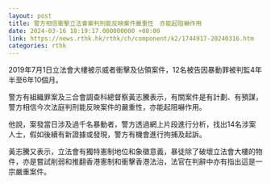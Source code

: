 ```yaml
---
layout: post
title: 警方相信衝擊立法會案判刑能反映案件嚴重性　亦能起阻嚇作用
date: 2024-03-16 18:19:17.000000000 +08:00
link: https://news.rthk.hk/rthk/ch/component/k2/1744917-20240316.htm
categories: rthk
---
```


2019年7月1日立法會大樓被示威者衝擊及佔領案件，12名被告因暴動罪被判監4年半至6年10個月。

警方有組織罪案及三合會調查科總督察黃志騰表示，有關案件是有計劃、有預謀，警方相信今次法庭判刑能反映案件的嚴重性，亦能起阻嚇作用。

他說，案發當日涉及過千名暴動者，警方透過網上片段進行分析，找出14名涉案人士，假如後續有新證據或發現，警方有機會進行拘捕及起訴。

黃志騰又表示，立法會有獨特憲制地位和象徵意義，暴徒除了破壞立法會大樓的物件，亦是嘗試削弱和推翻香港憲制和衝擊香港法治，法官在判辭中亦有指出這是一宗嚴重案件。
